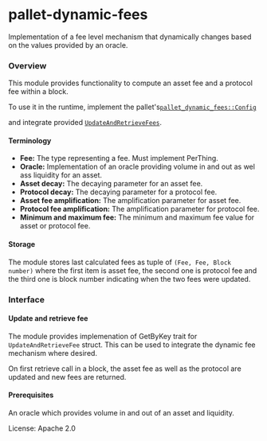 # pallet-dynamic-fees

Implementation of a fee level mechanism that dynamically changes based on the values provided by an oracle.

### Overview

This module provides functionality to compute an asset fee and a protocol fee within a block.

To use it in the runtime, implement the pallet's[`pallet_dynamic_fees::Config`]()

and integrate provided [`UpdateAndRetrieveFees`]().

#### Terminology

* **Fee:** The type representing a fee. Must implement PerThing.
* **Oracle:** Implementation of an oracle providing volume in and out as wel ass liquidity for an asset.
* **Asset decay:** The decaying parameter for an asset fee.
* **Protocol decay:** The decaying parameter for a protocol fee.
* **Asset fee amplification:** The amplification parameter for asset fee.
* **Protocol fee amplification:** The amplification parameter for protocol fee.
* **Minimum and maximum fee:** The minimum and maximum fee value for asset or protocol fee.

#### Storage

The module stores last calculated fees as tuple of `(Fee, Fee, Block number)` where the first item is asset fee,
the second one is protocol fee and the third one is block number indicating when the two fees were updated.

### Interface

#### Update and retrieve fee

The module provides implemenation of GetByKey trait for `UpdateAndRetrieveFee` struct.
This can be used to integrate the dynamic fee mechanism where desired.

On first retrieve call in a block, the asset fee as well as the protocol are updated and new fees are returned.

#### Prerequisites

An oracle which provides volume in and out of an asset and liquidity.

License: Apache 2.0
